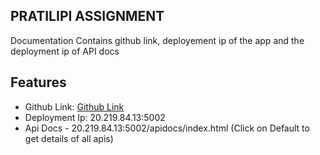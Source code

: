 ## PRATILIPI ASSIGNMENT

Documentation Contains github link, deployement ip of the app and the deployment ip of API docs

## Features

- Github Link: [Github Link](https://github.com/vishpandey/ptlp_assignment.git) 
- Deployment Ip: 20.219.84.13:5002
- Api Docs - 20.219.84.13:5002/apidocs/index.html (Click on Default to get details of all apis)
